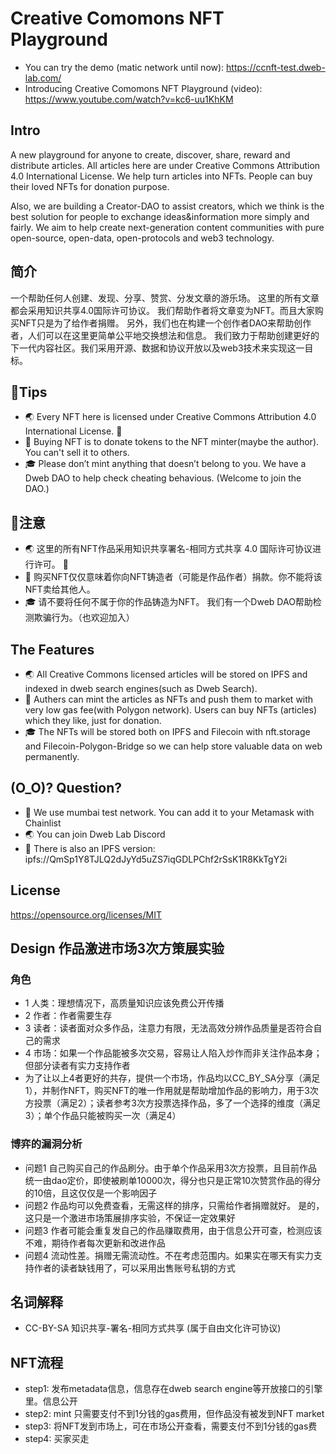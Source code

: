 # Creative Comomons NFT Playground

- You can try the demo (matic network until now): https://ccnft-test.dweb-lab.com/
- Introducing Creative Comomons NFT Playground (video):  https://www.youtube.com/watch?v=kc6-uu1KhKM


## Intro
A new playground for anyone to create, discover, share, reward and distribute articles.
All articles here are under Creative Commons Attribution 4.0 International License.
We help turn articles into NFTs. People can buy their loved NFTs for donation purpose.

Also, we are building a Creator-DAO to assist creators, which we think is the best solution for people to exchange ideas&information more simply and fairly.
We aim to help create next-generation content communities with pure open-source, open-data, open-protocols and web3 technology.

## 简介
一个帮助任何人创建、发现、分享、赞赏、分发文章的游乐场。
这里的所有文章都会采用知识共享4.0国际许可协议。
我们帮助作者将文章变为NFT。而且大家购买NFT只是为了给作者捐赠。
另外，我们也在构建一个创作者DAO来帮助创作者，人们可以在这里更简单公平地交换想法和信息。
我们致力于帮助创建更好的下一代内容社区。我们采用开源、数据和协议开放以及web3技术来实现这一目标。


## 📢Tips
- 🌏 Every NFT here is licensed under Creative Commons Attribution 4.0 International License. 🅭
- 🎁 Buying NFT is to donate tokens to the NFT minter(maybe the author). You can't sell it to others.
- 🎓 Please don’t mint anything that doesn’t belong to you. We have a Dweb DAO to help check cheating behavious. (Welcome to join the DAO.)

## 📢注意
- 🌏 这里的所有NFT作品采用知识共享署名-相同方式共享 4.0 国际许可协议进行许可。 🅭
- 🎁 购买NFT仅仅意味着你向NFT铸造者（可能是作品作者）捐款。你不能将该NFT卖给其他人。
- 🎓 请不要将任何不属于你的作品铸造为NFT。 我们有一个Dweb DAO帮助检测欺骗行为。（也欢迎加入）


## The Features
- 🌏 All Creative Commons licensed articles will be stored on IPFS and indexed in dweb search engines(such as Dweb Search).
- 🎁 Authers can mint the articles as NFTs and push them to market with very low gas fee(with Polygon network). Users can buy NFTs (articles) which they like, just for donation.
- 🎓 The NFTs will be stored both on IPFS and Filecoin with nft.storage and Filecoin-Polygon-Bridge so we can help store valuable data on web permanently.


## (O_O)? Question?
- 🔗 We use mumbai test network. You can add it to your Metamask with Chainlist
- 🌏 You can join Dweb Lab Discord
- 🌃 There is also an IPFS version: ipfs://QmSp1Y8TJLQ2dJyYd5uZS7iqGDLPChf2rSsK1R8KkTgY2i


## License
https://opensource.org/licenses/MIT


## Design 作品激进市场3次方策展实验
### 角色

- 1 人类：理想情况下，高质量知识应该免费公开传播
- 2 作者：作者需要生存
- 3 读者：读者面对众多作品，注意力有限，无法高效分辨作品质量是否符合自己的需求
- 4 市场：如果一个作品能被多次交易，容易让人陷入炒作而非关注作品本身；但部分读者有实力支持作者
- 为了让以上4者更好的共存，提供一个市场，作品均以CC_BY_SA分享（满足1），并制作NFT，购买NFT的唯一作用就是帮助增加作品的影响力，用于3次方投票（满足2）；读者参考3次方投票选择作品，多了一个选择的维度（满足3）；单个作品只能被购买一次（满足4）

### 博弈的漏洞分析

- 问题1 自己购买自己的作品刷分。由于单个作品采用3次方投票，且目前作品统一由dao定价，即使被刷单10000次，得分也只是正常10次赞赏作品的得分的10倍，且这仅仅是一个影响因子
- 问题2  作品均可以免费查看，无需这样的排序，只需给作者捐赠就好。 是的，这只是一个激进市场策展排序实验，不保证一定效果好
- 问题3  作者可能会重复发自己的作品赚取费用，由于信息公开可查，检测应该不难，期待作者每次更新和改进作品
- 问题4 流动性差。捐赠无需流动性。不在考虑范围内。如果实在哪天有实力支持作者的读者缺钱用了，可以采用出售账号私钥的方式

## 名词解释
- CC-BY-SA 知识共享-署名-相同方式共享  (属于自由文化许可协议)

## NFT流程
- step1: 发布metadata信息，信息存在dweb search engine等开放接口的引擎里。信息公开
- step2: mint 只需要支付不到1分钱的gas费用，但作品没有被发到NFT market
- step3: 将NFT发到市场上，可在市场公开查看，需要支付不到1分钱的gas费
- step4: 买家买走
